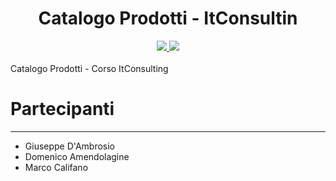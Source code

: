 <div align="center">

# Catalogo Prodotti  - ItConsultin



<a href="https://github.com/PeppeVII/DocApp_Classe03/commits/main">
  <img src="https://img.shields.io/github/contributors/PeppeVII/DocApp_Classe03?color=teal&style=for-the-badge">
</a>
<a href="https://github.com/PeppeVII/DocApp_Classe03/graphs/contributors">
  <img src="https://img.shields.io/github/last-commit/PeppeVII/DocApp_Classe03/main?color=teal&style=for-the-badge">
</a>
</div>
<br>
Catalogo Prodotti - Corso ItConsulting


# Partecipanti
-------------
-   Giuseppe D'Ambrosio
-   Domenico Amendolagine
-   Marco Califano
